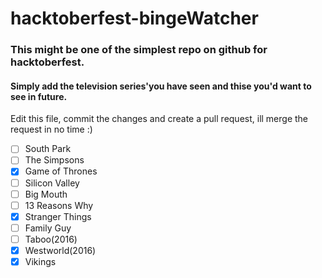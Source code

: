 # hacktoberfest-bingeWatcher
### This might be one of the simplest repo on github for hacktoberfest.     
#### Simply add the television series'you have seen and thise you'd want to see in future.  

Edit this file, commit the changes and create a pull request, ill merge the request in no time :)

- [ ] South Park
- [ ] The Simpsons
- [x] Game of Thrones
- [ ] Silicon Valley
- [ ] Big Mouth
- [ ] 13 Reasons Why
- [x] Stranger Things
- [ ] Family Guy
- [ ] Taboo(2016)
- [X] Westworld(2016)
- [X] Vikings
